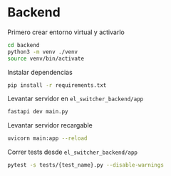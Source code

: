 # Backend
Primero crear entorno virtual y activarlo

```zsh
cd backend
python3 -m venv ./venv
source venv/bin/activate
```

Instalar dependencias
```zsh
pip install -r requirements.txt
```

Levantar servidor en `el_switcher_backend/app`
```zsh
fastapi dev main.py
```
Levantar servidor recargable
```sh
uvicorn main:app --reload
```
Correr tests desde `el_switcher_backend/app`
```sh
pytest -s tests/{test_name}.py --disable-warnings

```
